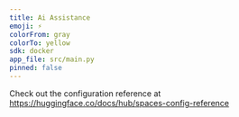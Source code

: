 ```yaml
---
title: Ai Assistance
emoji: ⚡
colorFrom: gray
colorTo: yellow
sdk: docker
app_file: src/main.py
pinned: false
---
```


Check out the configuration reference at https://huggingface.co/docs/hub/spaces-config-reference
